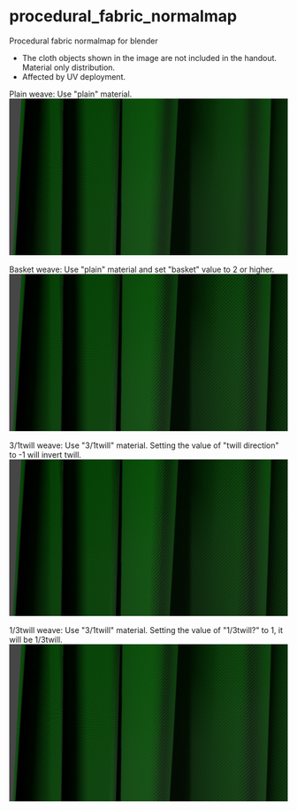 # procedural_fabric_normalmap
Procedural fabric normalmap for blender

- The cloth objects shown in the image are not included in the handout. Material only distribution.
- Affected by UV deployment.

Plain weave: Use "plain" material.
![Plain weave](/picture/plain.png)

Basket weave: Use "plain" material and set "basket" value to 2 or higher.
![Basket weave](/picture/basket.png)

3/1twill weave: Use "3/1twill" material. Setting the value of "twill direction" to -1 will invert twill.
![3/1twill weave](/picture/3p1twill.png)

1/3twill weave: Use "3/1twill" material. Setting the value of "1/3twill?" to 1, it will be 1/3twill.
![1/3twill weave](/picture/1p3twill.png)

